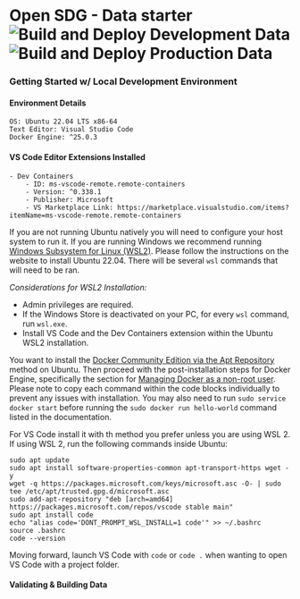 # Open SDG - Data starter ![Build and Deploy Development Data](https://github.com/CityOfLosAngeles/open-sdg-data-starter/workflows/Build%20and%20Deploy%20Development%20Data/badge.svg) ![Build and Deploy Production Data](https://github.com/CityOfLosAngeles/open-sdg-data-starter/workflows/Build%20and%20Deploy%20Production%20Data/badge.svg)



### Getting Started w/ Local Development Environment

#### Environment Details
```
OS: Ubuntu 22.04 LTS x86-64
Text Editor: Visual Studio Code
Docker Engine: ^25.0.3
```
#### VS Code Editor Extensions Installed
```
- Dev Containers
    - ID: ms-vscode-remote.remote-containers
    - Version: ^0.338.1
    - Publisher: Microsoft
    - VS Marketplace Link: https://marketplace.visualstudio.com/items?itemName=ms-vscode-remote.remote-containers
```

If you are not running Ubuntu natively you will need to configure your host system to run it. If you are running Windows we recommend running [Windows Subsystem for Linux (WSL2)](https://learn.microsoft.com/en-us/windows/wsl/install). Please follow the instructions on the website to install Ubuntu 22.04. There will be several `wsl` commands that will need to be ran.

*Considerations for WSL2 Installation:*
- Admin privileges are required.
- If the Windows Store is deactivated on your PC, for every `wsl` command, run `wsl.exe`.
- Install VS Code and the Dev Containers extension within the Ubuntu WSL2 installation.


You want to install the [Docker Community Edition via the Apt Repository](https://docs.docker.com/engine/install/ubuntu/#install-using-the-repository) method on Ubuntu. Then proceed with the post-installation steps for Docker Engine, specifically the section for [Managing Docker as a non-root user](https://docs.docker.com/engine/install/linux-postinstall/). Please note to copy each
command within the code blocks individually to prevent any issues with installation. You may also need to run `sudo service docker start` before running the `sudo docker run hello-world` command
listed in the documentation.

For VS Code install it with th method you prefer unless you are using WSL 2. If using WSL 2, run the following commands inside Ubuntu:

```
sudo apt update
sudo apt install software-properties-common apt-transport-https wget -y
wget -q https://packages.microsoft.com/keys/microsoft.asc -O- | sudo tee /etc/apt/trusted.gpg.d/microsoft.asc
sudo add-apt-repository "deb [arch=amd64] https://packages.microsoft.com/repos/vscode stable main"
sudo apt install code
echo "alias code='DONT_PROMPT_WSL_INSTALL=1 code'" >> ~/.bashrc
source .bashrc
code --version
```

Moving forward, launch VS Code with `code` or `code .` when wanting to open VS Code with a project folder.

#### Validating & Building Data




